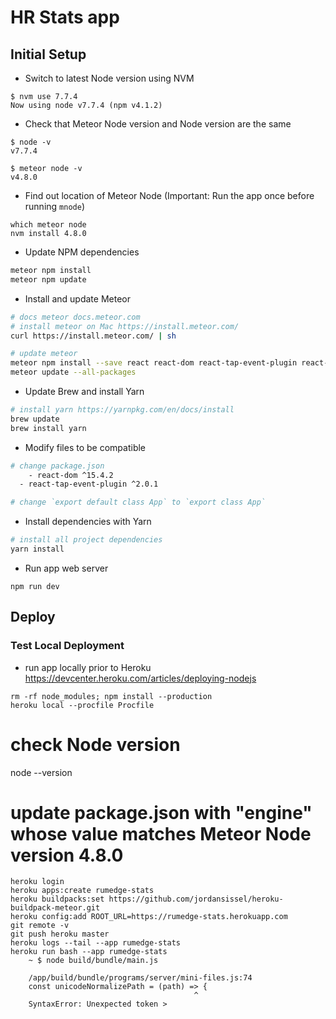 # HR Stats app

## Initial Setup

* Switch to latest Node version using NVM
```
$ nvm use 7.7.4
Now using node v7.7.4 (npm v4.1.2)
```

* Check that Meteor Node version and Node version are the same
```
$ node -v
v7.7.4

$ meteor node -v
v4.8.0
``` 

* Find out location of Meteor Node (Important: Run the app once before running `mnode`)
```
which meteor node
nvm install 4.8.0
```

* Update NPM dependencies 
```bash
meteor npm install
meteor npm update
```

* Install and update Meteor
```bash
# docs meteor docs.meteor.com
# install meteor on Mac https://install.meteor.com/
curl https://install.meteor.com/ | sh

# update meteor
meteor npm install --save react react-dom react-tap-event-plugin react-router material-ui react-chartjs-2 babel-runtime
meteor update --all-packages
```

* Update Brew and install Yarn
```bash
# install yarn https://yarnpkg.com/en/docs/install
brew update
brew install yarn
```

* Modify files to be compatible

```bash
# change package.json 
	- react-dom ^15.4.2 
  - react-tap-event-plugin ^2.0.1

# change `export default class App` to `export class App`
```

* Install dependencies with Yarn
```bash
# install all project dependencies
yarn install
```

* Run app web server
```
npm run dev
```

## Deploy

### Test Local Deployment

* run app locally prior to Heroku https://devcenter.heroku.com/articles/deploying-nodejs
```
rm -rf node_modules; npm install --production
heroku local --procfile Procfile
```

# check Node version
node --version

# update package.json with "engine" whose value matches Meteor Node version 4.8.0

```
heroku login
heroku apps:create rumedge-stats
heroku buildpacks:set https://github.com/jordansissel/heroku-buildpack-meteor.git
heroku config:add ROOT_URL=https://rumedge-stats.herokuapp.com
git remote -v
git push heroku master
heroku logs --tail --app rumedge-stats
heroku run bash --app rumedge-stats
	~ $ node build/bundle/main.js

	/app/build/bundle/programs/server/mini-files.js:74
	const unicodeNormalizePath = (path) => {
	                                     ^
	SyntaxError: Unexpected token >
```